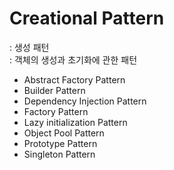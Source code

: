 # Creational Pattern
: 생성 패턴   
: 객체의 생성과 초기화에 관한 패턴  


- Abstract Factory Pattern
- Builder Pattern
- Dependency Injection Pattern
- Factory Pattern
- Lazy initialization Pattern
- Object Pool Pattern
- Prototype Pattern
- Singleton Pattern
